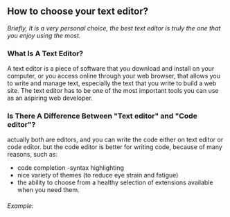 ## How to choose your text editor?

*Briefly,  It is a very personal choice, the best text editor is
truly the one that you enjoy using the most.*

### What Is A Text Editor?
A text editor is a piece of software that you download and install on
your computer, or you access online through your web browser, that
allows you to write and manage text, especially the text that you write
to build a web site. The text editor has to be one of the most
important tools you can use as an aspiring web developer.

### Is There A Difference Between "Text editor" and "Code editor"?
actually both are editors, and you can write the code either on text editor or code editor. but the code editor is better for  writing code, because of many reasons, such as:
- code completion
-syntax highlighting
- nice variety of themes (to reduce eye strain and fatigue)
- the ability to choose from a healthy selection of extensions available when you need them.

###### Example:
<html>
  <head>
    <title>
  </head>
  <body>
    <header>
    </header>
    <main>
    </main>
    <footer>
    </footer>
  </body>
</html>
  That is how it looks on code editors.
  But if  you write it on text editor it will looks like it.
  <html>
  <head>
  <title>
  </head>
  <body>
  <header>
  </header>
  <main>
  </main>
  <footer>
  </footer>
  </body>
  </html>
  


### What About Using The Software That Already Comes With Your Computer?
Every computer will come with its own text editor. On Mac computers, the text editor that comes with your computer is called, “Text Edit.” On Windows computers, the text editor that comes with your computer is called, “Notepad.” And on Linux computers, each distribution will have its own text editor already installed but which one might depend on the flavor of your particular distribution.
Usually, the text editors that come on your computer don’t have many features to speak of. They’re the barest bare bones text editors you’ll encounter.
While you certainly can use Notepad and Text Edit to make websites, there are other text editors available that might help you code more efficiently.
